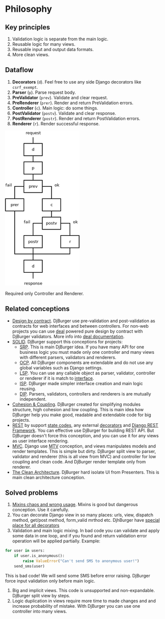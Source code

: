 # Philosophy


## Key principles

1. Validation logic is separate from the main logic.
2. Reusable logic for many views.
3. Reusable input and output data formats.
4. More clean views.


## Dataflow

1. **Decorators** (`d`). Feel free to use any side Django decorators like `csrf_exempt`.
2. **Parser** (`p`). Parse request body.
3. **PreValidator** (`prev`). Validate and clear request.
4. **PreRenderer** (`prer`). Render and return PreValidation errors.
5. **Controller** (`c`). Main logic: do some things.
6. **PostValidator** (`postv`). Validate and clear response.
7. **PostRenderer** (`postr`). Render and return PostValidation errors.
8. **Renderer** (`r`). Render successful response.

![Scheme](imgs/scheme.png)

Required only Controller and Renderer.


## Related conceptions

+ [Design by contract](https://en.wikipedia.org/wiki/Design_by_contract). DjBurger use pre-validation and post-validation as contracts for web interfaces and between controllers. For non-web projects you can use [deal](https://github.com/orsinium/deal) powered pure design by contract with DjBurger validators. More info into [deal documentation](https://github.com/orsinium/deal#validators).
+ [SOLID](https://en.wikipedia.org/wiki/SOLID_(object-oriented_design)). DjBurger support this conceptions for projects:
  + [SRP](https://en.wikipedia.org/wiki/Single_responsibility_principle). This is main DjBurger idea. If you have many API for one business logic you must made only one controller and many views with different parsers, validators and renderers.
  + [OCP](https://en.wikipedia.org/wiki/Open/closed_principle). All DjBurger components are extendable and do not use any global variables such as Django settings.
  + [LSP](https://en.wikipedia.org/wiki/Liskov_substitution_principle). You can use any callable object as parser, validator, controller or renderer if it is match to [interface](interfaces.html).
  + [ISP](https://en.wikipedia.org/wiki/Interface_segregation_principle). DjBurger made simpler interface creation and main logic reusing.
  + [DIP](https://en.wikipedia.org/wiki/Dependency_inversion_principle). Parsers, validators, controllers and renderers is are mutually independent.
+ [Cohesion & Coupling](https://stackoverflow.com/a/3085419/8704691). DjBurger created for simplifying modules structure, high cohesion and low coupling. This is main idea how DjBurger help you make good, readable and extendable code for big projects.
+ [REST](https://en.wikipedia.org/wiki/Representational_state_transfer) by support [state codes](usage.html#exceptions), any external [decorators](usage.html#decorators) and [Django REST Framework](external.html). You can effective use DjBurger for building REST API. But DjBurger doesn't force this conception, and you can use it for any views as user interface rendering.
+ [MVC](https://en.wikipedia.org/wiki/Model%E2%80%93view%E2%80%93controller). Django use [MTV](https://djangobook.com/model-view-controller-design-pattern/) conception, and views manipulates models and render templates. This is simple but dirty. DjBurger split view to parser, validator and renderer (this is all view from MVC) and controller for low coupling and clean code. And DjBurger render template only from renderer.
+ [The Clean Architecture](https://8thlight.com/blog/uncle-bob/2012/08/13/the-clean-architecture.html). DjBurger hard isolate UI from Presenters. This is main clean architecture conception.


## Solved problems

1. [Mixins chaos and wrong usage](https://reactjs.org/blog/2016/07/13/mixins-considered-harmful.html). Mixins is good but dangerous conception. Use it carefully.
1. You can decorate Django view in so many places: urls, view, dispatch method, get/post method, form_valid mrthod etc. DjhBurger have [special place for all decorators](usage.html#decorators)
1. Validation and main logic mixing. In bad code you can validate and apply some data in one loop, and if you found and return validation error operation will be applied partially. Example:
  ```python
  for user in users:
      if user.is_anonymous():
          raise ValueError("Can't send SMS to anonymous user!")
      send_sms(user)
  ```
  This is bad code! We will send some SMS before error raising. DjBurger force input validation only before main logic.
1. Big and implicit views. This code is unsupported and non-expandable. DjBurger split view by steps.
1. Logic duplication in views require more time to made changes and and increase probability of mistake. With DjBurger you can use one controller into many views.
